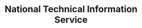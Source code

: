---
# This topic lives at
# https://digital.gov/topics/national-technical-information-service

# Topic Title
title: "National Technical Information Service"

# description — keep it short and clear
summary: ""

# Weight
weight: 1

# For more information on managing topics,
# see https://github.com/GSA/digitalgov.gov/wiki/topics
---